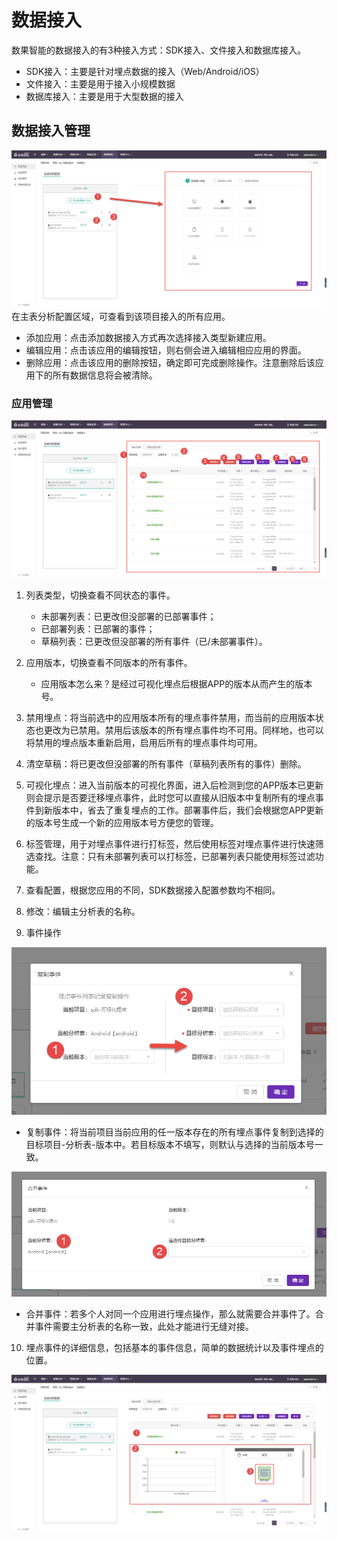 # 数据接入

数果智能的数据接入的有3种接入方式：SDK接入、文件接入和数据库接入。
* SDK接入：主要是针对埋点数据的接入（Web/Android/iOS）
* 文件接入：主要是用于接入小规模数据
* 数据库接入：主要是用于大型数据的接入

## 数据接入管理
![](/assets/access/1.png)
在主表分析配置区域，可查看到该项目接入的所有应用。
* 添加应用：点击添加数据接入方式再次选择接入类型新建应用。
* 编辑应用：点击该应用的编辑按钮，则右侧会进入编辑相应应用的界面。
* 删除应用：点击该应用的删除按钮，确定即可完成删除操作。注意删除后该应用下的所有数据信息将会被清除。

### 应用管理
![](/assets/access/2.png)

1. 列表类型，切换查看不同状态的事件。
	* 未部署列表：已更改但没部署的已部署事件；
	* 已部署列表：已部署的事件；
	* 草稿列表：已更改但没部署的所有事件（已/未部署事件）。

2. 应用版本，切换查看不同版本的所有事件。
	* 应用版本怎么来？是经过可视化埋点后根据APP的版本从而产生的版本号。

3. 禁用埋点：将当前选中的应用版本所有的埋点事件禁用，而当前的应用版本状态也更改为已禁用。禁用后该版本的所有埋点事件均不可用。同样地，也可以将禁用的埋点版本重新启用，启用后所有的埋点事件均可用。

4. 清空草稿：将已更改但没部署的所有事件（草稿列表所有的事件）删除。

5. 可视化埋点：进入当前版本的可视化界面，进入后检测到您的APP版本已更新则会提示是否要迁移埋点事件，此时您可以直接从旧版本中复制所有的埋点事件到新版本中，省去了重复埋点的工作。部署事件后，我们会根据您APP更新的版本号生成一个新的应用版本号方便您的管理。

6. 标签管理，用于对埋点事件进行打标签，然后使用标签对埋点事件进行快速筛选查找。注意：只有未部署列表可以打标签，已部署列表只能使用标签过滤功能。

7. 查看配置，根据您应用的不同，SDK数据接入配置参数均不相同。

8. 修改：编辑主分析表的名称。

9. 事件操作

![](/assets/access/3.png)

* 复制事件：将当前项目当前应用的任一版本存在的所有埋点事件复制到选择的目标项目-分析表-版本中。若目标版本不填写，则默认与选择的当前版本号一致。

![](/assets/access/4.png)

* 合并事件：若多个人对同一个应用进行埋点操作，那么就需要合并事件了。合并事件需要主分析表的名称一致，此处才能进行无缝对接。

10. 埋点事件的详细信息，包括基本的事件信息，简单的数据统计以及事件埋点的位置。

![](/assets/access/5.png)